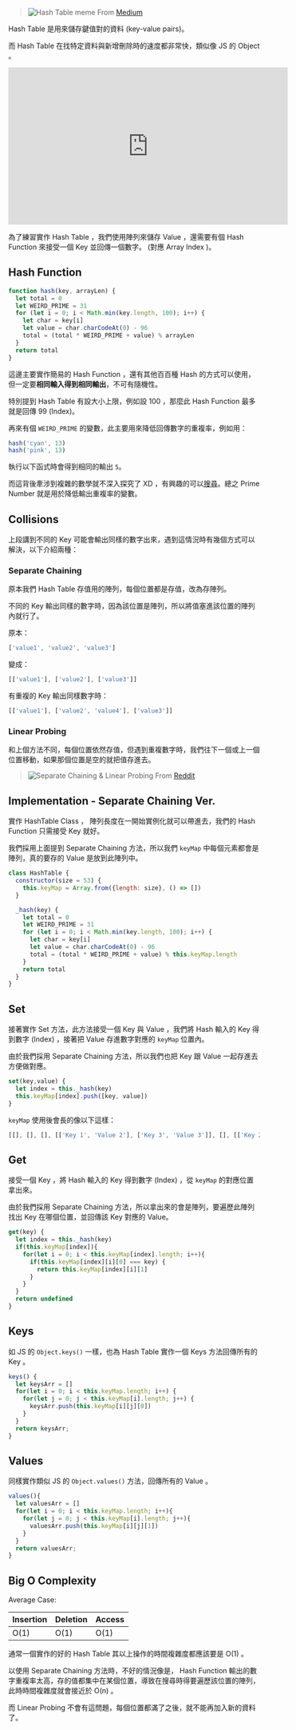 <!-- Day 27 迷因新寵兒 - Hash Table -->

> ![Hash Table meme](https://miro.medium.com/max/450/1*eOcS6MFMkWxxSjnlb6SsBA.jpeg)
> From [Medium](https://medium.com/@saurabh.bhoy910/stl-unordered-map-hashtable-c7054b28d07f)

Hash Table 是用來儲存鍵值對的資料 (key-value pairs)。

而 Hash Table 在找特定資料與新增刪除時的速度都非常快，類似像 JS 的 Object 。

<iframe width="560" height="315" src="https://www.youtube.com/embed/5bId3N7QZec" title="YouTube video player" frameborder="0" allow="accelerometer; autoplay; clipboard-write; encrypted-media; gyroscope; picture-in-picture" allowfullscreen></iframe>

為了練習實作 Hash Table ，我們使用陣列來儲存 Value ，還需要有個 Hash Function 來接受一個 Key 並回傳一個數字。 (對應 Array Index )。

## Hash Function

```js
function hash(key, arrayLen) {
  let total = 0
  let WEIRD_PRIME = 31
  for (let i = 0; i < Math.min(key.length, 100); i++) {
    let char = key[i]
    let value = char.charCodeAt(0) - 96
    total = (total * WEIRD_PRIME + value) % arrayLen
  }
  return total
}
```

這邊主要實作簡易的 Hash Function ，還有其他百百種 Hash 的方式可以使用，但一定要**相同輸入得到相同輸出**，不可有隨機性。

特別提到 Hash Table 有設大小上限，例如設 100 ，那麼此 Hash Function 最多就是回傳 99 (Index)。

再來有個 `WEIRD_PRIME` 的變數，此主要用來降低回傳數字的重複率，例如用：

```js
hash('cyan', 13)
hash('pink', 13)
```

執行以下函式時會得到相同的輸出 `5`。

而這背後牽涉到複雜的數學就不深入探究了 XD ，有興趣的可以[搜尋](https://www.google.com/search?q=hash+function+prime+number)。總之 Prime Number 就是用於降低輸出重複率的變數。

## Collisions

上段講到不同的 Key 可能會輸出同樣的數字出來，遇到這情況時有幾個方式可以解決，以下介紹兩種：

### Separate Chaining

原本我們 Hash Table 存值用的陣列，每個位置都是存值，改為存陣列。

不同的 Key 輸出同樣的數字時，因為該位置是陣列，所以將值塞進該位置的陣列內就行了。

原本：
```js
['value1', 'value2', 'value3']
```

變成：
```js
[['value1'], ['value2'], ['value3']]
```

有重複的 Key 輸出同樣數字時：

```js
[['value1'], ['value2', 'value4'], ['value3']]
```

### Linear Probing

和上個方法不同，每個位置依然存值，但遇到重複數字時，我們往下一個或上一個位置移動，如果那個位置是空的就把值存進去。

> ![Separate Chaining & Linear Probing](https://i.redd.it/3nideauiesb51.jpg)
> From [Reddit](https://www.reddit.com/r/ProgrammerHumor/comments/hty4f3/oc_hash_tables_be_like/)

## Implementation - Separate Chaining Ver.

實作 HashTable Class ， 陣列長度在一開始實例化就可以帶進去，我們的 Hash Function 只需接受 Key 就好。

我們採用上面提到 Separate Chaining 方法，所以我們 `keyMap` 中每個元素都會是陣列，真的要存的 Value 是放到此陣列中。

```js
class HashTable {
  constructor(size = 53) {
    this.keyMap = Array.from({length: size}, () => [])
  }

  _hash(key) {
    let total = 0
    let WEIRD_PRIME = 31
    for (let i = 0; i < Math.min(key.length, 100); i++) {
      let char = key[i]
      let value = char.charCodeAt(0) - 96
      total = (total * WEIRD_PRIME + value) % this.keyMap.length
    }
    return total
  }
}
```

## Set

接著實作 Set 方法，此方法接受一個 Key 與 Value ，我們將 Hash 輸入的 Key 得到數字 (Index) ，接著把 Value 存進數字對應的 `keyMap` 位置內。

由於我們採用 Separate Chaining 方法，所以我們也把 Key 跟 Value 一起存進去方便做對應。

```js
set(key,value) {
  let index = this._hash(key)
  this.keyMap[index].push([key, value])
}
```

`keyMap` 使用後會長的像以下這樣：

```js
[[], [], [], [['Key 1', 'Value 2'], ['Key 3', 'Value 3']], [], [['Key 2', 'Value 2']], []]
```

## Get

接受一個 Key ，將 Hash 輸入的 Key 得到數字 (Index) ，從 `keyMap` 的對應位置拿出來。

由於我們採用 Separate Chaining 方法，所以拿出來的會是陣列，要遍歷此陣列找出 Key 在哪個位置，並回傳該 Key 對應的 Value。

```js
get(key) {
  let index = this._hash(key)
  if(this.keyMap[index]){
    for(let i = 0; i < this.keyMap[index].length; i++){
      if(this.keyMap[index][i][0] === key) {
        return this.keyMap[index][i][1]
      }
    }
  }
  return undefined
}
```

## Keys

如 JS 的 `Object.keys()` 一樣，也為 Hash Table 實作一個 Keys 方法回傳所有的 Key 。

```js
keys() {
  let keysArr = []
  for(let i = 0; i < this.keyMap.length; i++) {
    for(let j = 0; j < this.keyMap[i].length; j++) {
      keysArr.push(this.keyMap[i][j][0])
    }
  }
  return keysArr;
}
```

## Values

同樣實作類似 JS 的 `Object.values()` 方法，回傳所有的 Value 。

```js
values(){
  let valuesArr = []
  for(let i = 0; i < this.keyMap.length; i++){
    for(let j = 0; j < this.keyMap[i].length; j++){
      valuesArr.push(this.keyMap[i][j][1])
    }
  }
  return valuesArr;
}
```

## Big O Complexity

Average Case:

| Insertion | Deletion | Access |
|---|---|---|
| O(1) | O(1) | O(1) |

通常一個實作的好的 Hash Table 其以上操作的時間複雜度都應該要是 O(1) 。

以使用 Separate Chaining 方法時，不好的情況像是， Hash Function 輸出的數字重複率太高，存的值都集中在某個位置，導致在搜尋時得要遍歷該位置的陣列，此時時間複雜度就會接近於 O(n) 。

而 Linear Probing 不會有這問題，每個位置都滿了之後，就不能再加入新的資料了。
